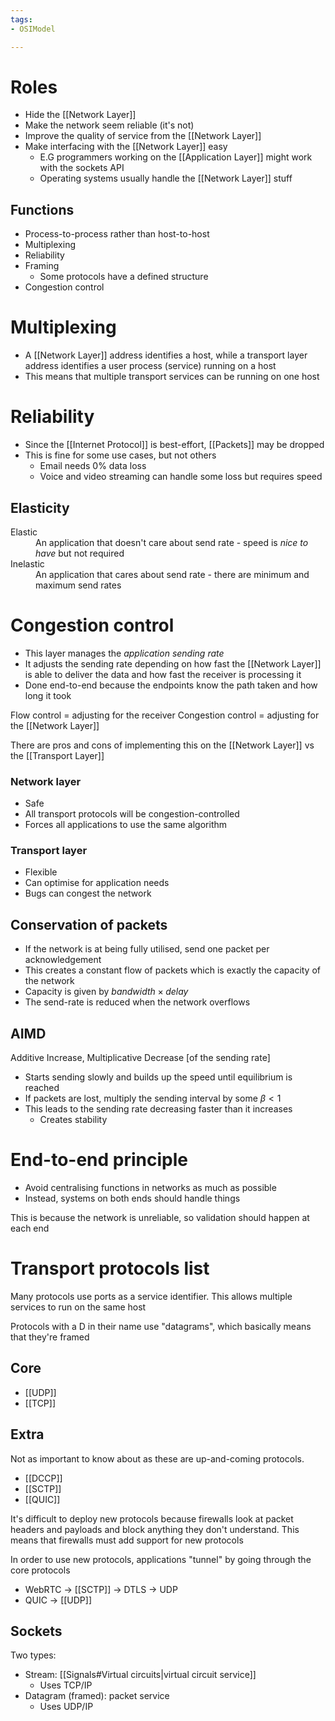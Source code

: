 ```yaml
---
tags:
- OSIModel

---
```

# Roles
- Hide the [[Network Layer]]
- Make the network seem reliable (it's not)
- Improve the quality of service from the [[Network Layer]]
- Make interfacing with the [[Network Layer]] easy
	- E.G programmers working on the [[Application Layer]] might work with the sockets API
	- Operating systems usually handle the [[Network Layer]] stuff

## Functions
- Process-to-process rather than host-to-host
- Multiplexing
- Reliability
- Framing
	- Some protocols have a defined structure
- Congestion control

# Multiplexing
- A [[Network Layer]] address identifies a host, while a transport layer address identifies a user process (service) running on a host
- This means that multiple transport services can be running on one host

# Reliability
- Since the [[Internet Protocol]] is best-effort, [[Packets]] may be dropped
- This is fine for some use cases, but not others
	- Email needs 0% data loss
	- Voice and video streaming can handle some loss but requires speed

## Elasticity
<dl>
	<dt>Elastic</dt>
	<dd>An application that doesn't care about send rate - speed is <i>nice to have</i> but not required</dd><dt>Inelastic</dt>
	<dd>An application that cares about send rate - there are minimum and maximum send rates</dd>
</dl>

# Congestion control
- This layer manages the *application sending rate*
- It adjusts the sending rate depending on how fast the [[Network Layer]] is able to deliver the data and how fast the receiver is processing it
- Done end-to-end because the endpoints know the path taken and how long it took

Flow control = adjusting for the receiver
Congestion control = adjusting for the [[Network Layer]]

There are pros and cons of implementing this on the [[Network Layer]] vs the [[Transport Layer]]

### Network layer
<ul class="breakdown">
	<li class="pro">Safe</li>
	<li class="pro">All transport protocols will be congestion-controlled</li>
	<li class="con">Forces all applications to use the same algorithm</li>
</ul>

### Transport layer
<ul class="breakdown">
	<li class="pro">Flexible</li>
	<li class="pro">Can optimise for application needs</li>
	<li class="con">Bugs can congest the network</li>
</ul>

## Conservation of packets
- If the network is at being fully utilised, send one packet per acknowledgement
- This creates a constant flow of packets which is exactly the capacity of the network
- Capacity is given by $bandwidth \times delay$
- The send-rate is reduced when the network overflows

## AIMD
Additive Increase, Multiplicative Decrease \[of the sending rate\]
- Starts sending slowly and builds up the speed until equilibrium is reached
- If packets are lost, multiply the sending interval by some $\beta < 1$ 
- This leads to the sending rate decreasing faster than it increases
	- Creates stability

# End-to-end principle
- Avoid centralising functions in networks as much as possible
- Instead, systems on both ends should handle things

This is because the network is unreliable, so validation should happen at each end

# Transport protocols list
Many protocols use ports as a service identifier. This allows multiple services to run on the same host

Protocols with a D in their name use "datagrams", which basically means that they're framed

## Core
- [[UDP]]
- [[TCP]]

## Extra
Not as important to know about as these are up-and-coming protocols. 
- [[DCCP]]
- [[SCTP]]
- [[QUIC]]

It's difficult to deploy new protocols because firewalls look at packet headers and payloads and block anything they don't understand. This means that firewalls must add support for new protocols

In order to use new protocols, applications "tunnel" by going through the core protocols
- WebRTC -> [[SCTP]] -> DTLS -> UDP
- QUIC -> [[UDP]]

## Sockets
Two types:
- Stream: [[Signals#Virtual circuits|virtual circuit service]]
	- Uses TCP/IP
- Datagram (framed): packet service
	- Uses UDP/IP



